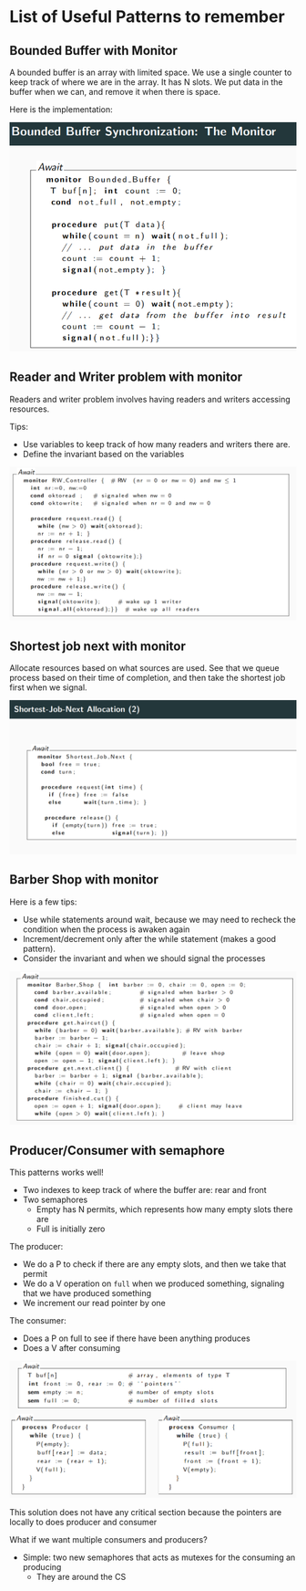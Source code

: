 # List of Useful Patterns to remember

## Bounded Buffer with Monitor 

A bounded buffer is an array with limited space.
We use a single counter to keep track of where we are in the array. 
It has N slots. We put data in the buffer when we can, and remove it when there is space. 

Here is the implementation: 

![image](./pattern_images/bounder_buffer_monitor.png)


## Reader and Writer problem with monitor 

Readers and writer problem involves having readers and writers accessing resources. 

Tips: 
- Use variables to keep track of how many readers and writers there are. 
- Define the invariant based on the variables 

![image](./pattern_images/reader_writer_monitor.png)


## Shortest job next with monitor

Allocate resources based on what sources are used. 
See that we queue process based on their time of completion, and then take the shortest job first when we signal. 

![image](./pattern_images/shortest_job_first.png)


## Barber Shop with monitor

Here is a few tips: 
- Use while statements around wait, because we may need to recheck the condition when the process is awaken again
- Increment/decrement only after the while statement (makes a good pattern).
- Consider the invariant and when we should signal the processes 

![image](./pattern_images/barber_monitor.png)


## Producer/Consumer with semaphore

This patterns works well!
- Two indexes to keep track of where the buffer are: rear and front 
- Two semaphores
  - Empty has N permits, which represents how many empty slots there are
  - Full is initially zero

The producer:
- We do a P to check if there are any empty slots, and then we take that permit 
- We do a V operation on `full` when we produced something, signaling that we have produced something 
- We increment our read pointer by one 

The consumer: 
- Does a P on full to see if there have been anything produces
- Does a V after consuming 

![image](./pattern_images/producer_consumer_sempahore.png)


This solution does not have any critical section because the pointers are locally to does producer and consumer

What if we want multiple consumers and producers?
- Simple: two new semaphores that acts as mutexes for the consuming an producing
  - They are around the CS